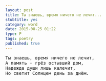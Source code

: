 ```yaml
---
layout: post
title: Ты знаешь, время ничего не лечит...
stubtitle: yes
category: word
date: 2015-08-25 01:22
type: P
tags: poetry
published: true
---
```


<pre>
Ты знаешь, время ничего не лечит,
А память - грёз остывший дом,
Надежда души лишь калечит,
Но светит Солнцем день за днём.
</pre>
